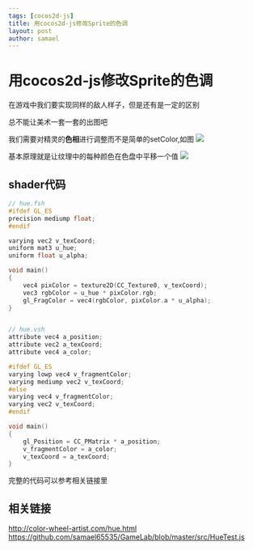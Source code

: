 ```yaml
---
tags: [cocos2d-js]
title: 用cocos2d-js修改Sprite的色调
layout: post
author: samael
---
```


# 用cocos2d-js修改Sprite的色调

在游戏中我们要实现同样的敌人样子，但是还有是一定的区别

总不能让美术一套一套的出图吧

我们需要对精灵的**色相**进行调整而不是简单的setColor,如图
![](http://pic-blog.test.upcdn.net/2018/10/24/15403546053618.jpg)


基本原理就是让纹理中的每种颜色在色盘中平移一个值
![](http://pic-blog.test.upcdn.net/2018/10/24/15403545898739.jpg)



## shader代码
``` c
// hue.fsh
#ifdef GL_ES
precision mediump float;
#endif

varying vec2 v_texCoord;
uniform mat3 u_hue;
uniform float u_alpha;

void main()
{
    vec4 pixColor = texture2D(CC_Texture0, v_texCoord);
    vec3 rgbColor = u_hue * pixColor.rgb;
    gl_FragColor = vec4(rgbColor, pixColor.a * u_alpha);
}


// hue.vsh
attribute vec4 a_position;
attribute vec2 a_texCoord;
attribute vec4 a_color;

#ifdef GL_ES
varying lowp vec4 v_fragmentColor;
varying mediump vec2 v_texCoord;
#else
varying vec4 v_fragmentColor;
varying vec2 v_texCoord;
#endif

void main()
{
    gl_Position = CC_PMatrix * a_position;
    v_fragmentColor = a_color;
    v_texCoord = a_texCoord;
}
```
完整的代码可以参考相关链接里

## 相关链接
<http://color-wheel-artist.com/hue.html>
<https://github.com/samael65535/GameLab/blob/master/src/HueTest.js>


